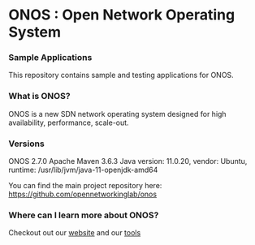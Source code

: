 ONOS : Open Network Operating System
====================================
### Sample Applications
This repository contains sample and testing applications for ONOS.

### What is ONOS?
ONOS is a new SDN network operating system designed for high availability,
performance, scale-out.

### Versions
ONOS 2.7.0
Apache Maven 3.6.3
Java version: 11.0.20, vendor: Ubuntu, runtime: /usr/lib/jvm/java-11-openjdk-amd64

You can find the main project repository here:
https://github.com/opennetworkinglab/onos

### Where can I learn more about ONOS?
Checkout out our [website](http://www.onosproject.org) and our
[tools](http://www.onosproject.org/software/#tools)

